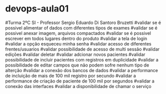 # devops-aula01
#Turma 2ºC SI -  Professor Sergio Eduardo Di Santoro Bruzetti 
#validar se é possivel alimentar of dados com diferentes tipos de exames
#validar se é possivel anexar imagem, arquivos compactados
#validar se é possivel escrever em todos lugares dentro do produto
#validar a tela de login 
#validar a opção esqueceu minha senha
#validar acesso de diferentes frentes/usuarios
#validar possibilidade de acesso de multi sessão 
#validar edições
#validar deletar 
#validar adcionar novos pacientes
#validar possibilidade de incluir pacientes com registros em duplicidade
#validar a possibilidade de editar campos que não podem sofre nenhum tipo de alterção
#validar a conexão dos bancos de dados
#validar a performance de incluição de mais de 100 mil registro por secundo
#validar a performance de criação de paciente de 100 mil por segundos
#validar a conexão das interfaces
#validar a disponibilidade de chamar o serviço
